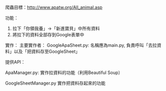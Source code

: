 爬蟲目標：http://www.apatw.org/All_animal.asp

功能：
1. 拉下「你領我養」->「新進寶貝」中所有資料
2. 將拉下的資料全部存到Google表單中

實作：
主要實作者：
GoogleApaSheet.py:
名稱應為main.py, 負責呼叫「去拉資料」以及「把資料存至GoogleSheet」

提供API：

ApaManager.py:
實作拉資料的功能（利用Beautiful Soup）

GoogleSheetManager.py 
實作把資料存起來的功能
